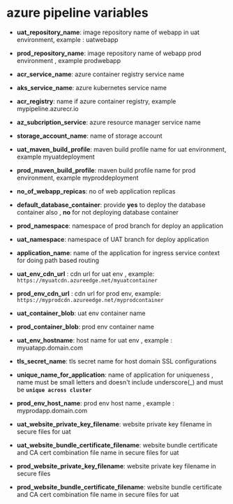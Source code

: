 # azure pipeline variables

- **uat_repository_name**: image repository name of webapp in uat environment, example : uatwebapp
- **prod_repository_name**: image repository name of webapp prod environment  , example prodwebapp
- **acr_service_name**: azure container registry service name
- **aks_service_name**: azure kubernetes service name
- **acr_registry**: name if azure container registry, example mypipeline.azurecr.io
- **az_subcription_service**: azure resource manager service name
- **storage_account_name**: name of storage account
- **uat_maven_build_profile**: maven build profile name for uat environment, example myuatdeployment
- **prod_maven_build_profile**: maven build profile name for prod environment, example myproddeployment
- **no_of_webapp_repicas**: no of web application replicas
- **default_database_container**: provide **yes** to deploy the database container also , **no** for not deploying database container
- **prod_namespace**: namespace of prod branch for deploy an application
- **uat_namespace**: namespace of UAT branch for deploy application
- **application_name**: name of the application for ingress service context for doing path based routing

- **uat_env_cdn_url** : cdn url for uat env , example: `https://myuatcdn.azureedge.net/myuatcontainer`
- **prod_env_cdn_url** : cdn url for prod env, example: `https://myprodcdn.azureedge.net/myprodcontainer`
- **uat_container_blob**: uat env container name
- **prod_container_blob**: prod env container name
- **uat_env_hostname**: host name for uat env , example : myuatapp.domain.com
- **tls_secret_name**: tls secret name for host domain SSL configurations
- **unique_name_for_application**: name of application for uniqueness , name must be small letters and doesn't include underscore(_) and must be **`unique across cluster`**
- **prod_env_host_name**: prod env host name , example : myprodapp.domain.com
- **uat_website_private_key_filename**: website private key filename in secure files for uat
- **uat_website_bundle_certificate_filename**: website bundle certificate and CA cert combination file name in secure files for uat
- **prod_website_private_key_filename**: website private key filename in secure files
- **prod_website_bundle_certificate_filename**: website bundle certificate and CA cert combination file name in secure files for uat
